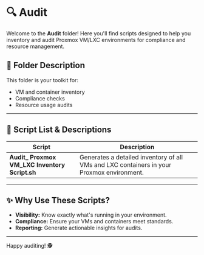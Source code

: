 
# 🔍 Audit

Welcome to the **Audit** folder! Here you'll find scripts designed to help you inventory and audit Proxmox VM/LXC environments for compliance and resource management.

## 📂 Folder Description
This folder is your toolkit for:
- VM and container inventory
- Compliance checks
- Resource usage audits

---

## 📜 Script List & Descriptions
| Script | Description |
|--------|-------------|
| **Audit_ Proxmox VM_LXC Inventory Script.sh** | Generates a detailed inventory of all VMs and LXC containers in your Proxmox environment. |

---

## ✨ Why Use These Scripts?
- **Visibility:** Know exactly what's running in your environment.
- **Compliance:** Ensure your VMs and containers meet standards.
- **Reporting:** Generate actionable insights for audits.

---

Happy auditing! 🕵️
